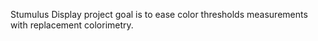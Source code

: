 Stumulus Display project goal is to ease color thresholds measurements with replacement colorimetry.

